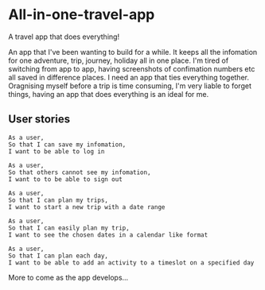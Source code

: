 # All-in-one-travel-app
A travel app that does everything!

An app that I've been wanting to build for a while. It keeps all the infomation for one adventure, trip, journey, holiday all in one place. I'm tired of switching from app to app, having screenshots of confimation numbers etc all saved in difference places. I need an app that ties everything together. Oragnising myself before a trip is time consuming, I'm very liable to forget things, having an app that does everything is an ideal for me.

## User stories

```
As a user,
So that I can save my infomation,
I want to be able to log in
```
```
As a user,
So that others cannot see my infomation,
I want to to be able to sign out
```
```
As a user,
So that I can plan my trips,
I want to start a new trip with a date range
```
```
As a user,
So that I can easily plan my trip,
I want to see the chosen dates in a calendar like format
```
```
As a user,
So that I can plan each day,
I want to be able to add an activity to a timeslot on a specified day
```

More to come as the app develops...

